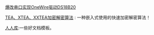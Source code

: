 [爆改串口实现OneWire驱动DS18B20](https://blog.csdn.net/luliplus/article/details/124227612)

[TEA、XTEA、XXTEA加密解密算法](https://blog.csdn.net/gsls200808/article/details/48243019) : 一种嵌入式使用的快速加密解密算法！

[人人库](https://www.renrendoc.com/):一些好文档模板。

